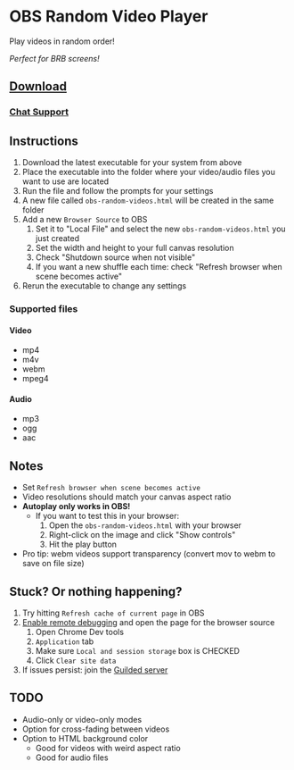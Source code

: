 # OBS Random Video Player

Play videos in random order!

_Perfect for BRB screens!_

## [Download](https://github.com/UpDownLeftDie/obs-random-videos/releases/latest)

### [Chat Support](https://www.guilded.gg/i/pWrnl1qk?cid=377fa0a0-d505-4616-92cc-00d1d9f4e925&intent=forum)

## Instructions

1. Download the latest executable for your system from above
2. Place the executable into the folder where your video/audio files you want to use are located
3. Run the file and follow the prompts for your settings
4. A new file called `obs-random-videos.html` will be created in the same folder
5. Add a new `Browser Source` to OBS
   1. Set it to "Local File" and select the new `obs-random-videos.html` you just created
   2. Set the width and height to your full canvas resolution
   3. Check "Shutdown source when not visible"
   4. If you want a new shuffle each time: check "Refresh browser when scene becomes active"
6. Rerun the executable to change any settings

### Supported files

#### Video

- mp4
- m4v
- webm
- mpeg4

#### Audio

- mp3
- ogg
- aac

## Notes

- Set `Refresh browser when scene becomes active`
- Video resolutions should match your canvas aspect ratio
- **Autoplay only works in OBS!**
  - If you want to test this in your browser:
    1. Open the `obs-random-videos.html` with your browser
    2. Right-click on the image and click "Show controls"
    3. Hit the play button
- Pro tip: webm videos support transparency (convert mov to webm to save on file size)

## Stuck? Or nothing happening?

  1. Try hitting `Refresh cache of current page` in OBS
  2. [Enable remote debugging](https://github.com/crowbartools/Firebot/wiki/Troubleshooting-Firebot-Overlay-issues-in-OBS-Studio) and open the page for the browser source
     1. Open Chrome Dev tools
     2. `Application` tab
     3. Make sure `Local and session storage` box is CHECKED
     4. Click `Clear site data`
  3. If issues persist: join the [Guilded server](https://www.guilded.gg/i/pWrnl1qk?cid=377fa0a0-d505-4616-92cc-00d1d9f4e925&intent=forum)

## TODO

- Audio-only or video-only modes
- Option for cross-fading between videos
- Option to HTML background color
  - Good for videos with weird aspect ratio
  - Good for audio files
